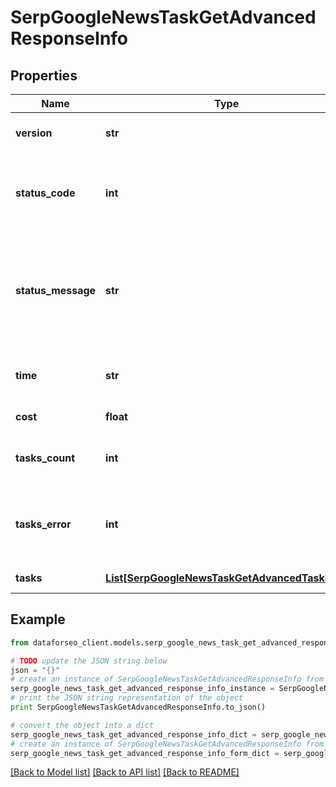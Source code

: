 # SerpGoogleNewsTaskGetAdvancedResponseInfo


## Properties

Name | Type | Description | Notes
------------ | ------------- | ------------- | -------------
**version** | **str** | the current version of the API | [optional] 
**status_code** | **int** | general status code you can find the full list of the response codes here | [optional] 
**status_message** | **str** | general informational message you can find the full list of general informational messages here | [optional] 
**time** | **str** | total execution time, seconds | [optional] 
**cost** | **float** | total tasks cost, USD | [optional] 
**tasks_count** | **int** | the number of tasks in the tasks array | [optional] 
**tasks_error** | **int** | the number of tasks in the tasks array returned with an error | [optional] 
**tasks** | [**List[SerpGoogleNewsTaskGetAdvancedTaskInfo]**](SerpGoogleNewsTaskGetAdvancedTaskInfo.md) | array of tasks | [optional] 

## Example

```python
from dataforseo_client.models.serp_google_news_task_get_advanced_response_info import SerpGoogleNewsTaskGetAdvancedResponseInfo

# TODO update the JSON string below
json = "{}"
# create an instance of SerpGoogleNewsTaskGetAdvancedResponseInfo from a JSON string
serp_google_news_task_get_advanced_response_info_instance = SerpGoogleNewsTaskGetAdvancedResponseInfo.from_json(json)
# print the JSON string representation of the object
print SerpGoogleNewsTaskGetAdvancedResponseInfo.to_json()

# convert the object into a dict
serp_google_news_task_get_advanced_response_info_dict = serp_google_news_task_get_advanced_response_info_instance.to_dict()
# create an instance of SerpGoogleNewsTaskGetAdvancedResponseInfo from a dict
serp_google_news_task_get_advanced_response_info_form_dict = serp_google_news_task_get_advanced_response_info.from_dict(serp_google_news_task_get_advanced_response_info_dict)
```
[[Back to Model list]](../README.md#documentation-for-models) [[Back to API list]](../README.md#documentation-for-api-endpoints) [[Back to README]](../README.md)


